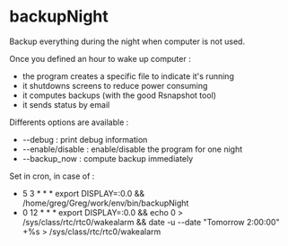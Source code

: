 # backupNight
Backup everything during the night when computer is not used.

Once you defined an hour to wake up computer :
 - the program creates a specific file to indicate it's running
 - it shutdowns screens to reduce power consuming
 - it computes backups (with the good Rsnapshot tool)
 - it sends status by email
 
Differents options are available :
 - --debug : print debug information
 - --enable/disable : enable/disable the program for one night
 - --backup_now : compute backup immediately

Set in cron, in case of :
 - 5   3   *   *   *    export DISPLAY=:0.0 && /home/greg/Greg/work/env/bin/backupNight
 - 0   12  *   *   *    export DISPLAY=:0.0 && echo 0 > /sys/class/rtc/rtc0/wakealarm && date -u --date "Tomorrow 2:00:00" +%s  > /sys/class/rtc/rtc0/wakealarm
 
